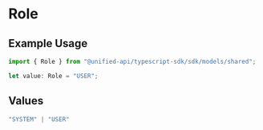 # Role

## Example Usage

```typescript
import { Role } from "@unified-api/typescript-sdk/sdk/models/shared";

let value: Role = "USER";
```

## Values

```typescript
"SYSTEM" | "USER"
```